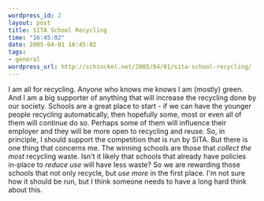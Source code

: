 ```yaml
--- 
wordpress_id: 2
layout: post
title: SITA School Recycling
time: "16:45:02"
date: 2005-04-01 16:45:02
tags: 
- general
wordpress_url: http://schinckel.net/2005/04/01/sita-school-recycling/
---
```

I am all for recycling. Anyone who knows me knows I am (mostly) green. And I am a big supporter of anything that will increase the recycling done by our society. Schools are a great place to start - if we can have the younger people recycling automatically, then hopefully some, most or even all of them will continue do so. Perhaps some of them will influence their employer and they will be more open to recycling and reuse. So, in principle, I should support the competition that is run by SITA. But there is one thing that concerns me. The winning schools are those that _collect the most_ recycling waste. Isn't it likely that schools that already have policies in-place to _reduce use_ will have less waste? So we are rewarding those schools that not only recycle, but _use more_ in the first place. I'm not sure how it should be run, but I think someone needs to have a long hard think about this. 
